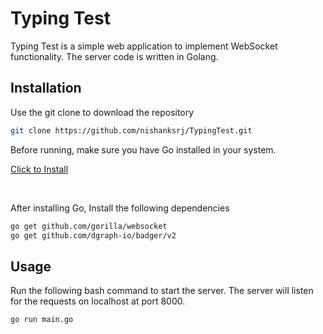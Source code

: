 # Typing Test

Typing Test is a simple web application to implement WebSocket functionality. The server code is written in Golang.

## Installation

Use the git clone  to download the repository

```bash
git clone https://github.com/nishanksrj/TypingTest.git
```


Before running, make sure you have Go installed in your system.

[Click to Install](https://golang.org/doc/install)

&nbsp;

After installing Go, Install the following dependencies

```bash
go get github.com/gorilla/websocket
go get github.com/dgraph-io/badger/v2
```

## Usage

Run the following bash command to start the server. The server will listen for the requests on localhost at port 8000.
```bash
go run main.go
```
